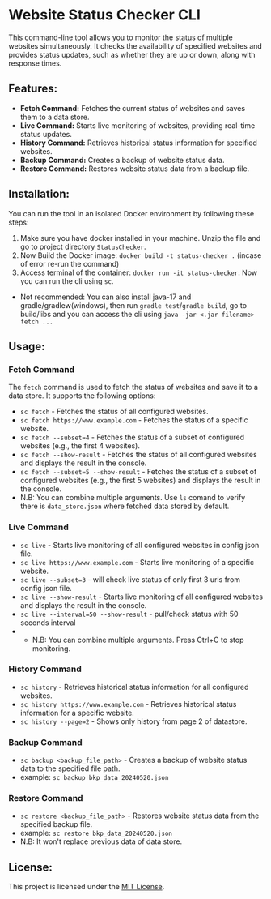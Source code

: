 # Website Status Checker CLI

This command-line tool allows you to monitor the status of multiple websites simultaneously. It checks the availability of specified websites and provides status updates, such as whether they are up or down, along with response times.

## Features:
- **Fetch Command:** Fetches the current status of websites and saves them to a data store.
- **Live Command:** Starts live monitoring of websites, providing real-time status updates.
- **History Command:** Retrieves historical status information for specified websites.
- **Backup Command:** Creates a backup of website status data.
- **Restore Command:** Restores website status data from a backup file.

## Installation:
You can run the tool in an isolated Docker environment by following these steps:
1. Make sure you have docker installed in your machine. Unzip the file and go to project directory `StatusChecker`.
2. Now Build the Docker image: `docker build -t status-checker .` (incase of error re-run the command)
3. Access terminal of the container: `docker run -it status-checker`. Now you can run the cli using `sc`.

- Not recommended: You can also install java-17 and gradle/gradlew(windows), then run `gradle test`/`gradle build`, go to build/libs and you can access the cli using `java -jar <.jar filename> fetch ...` 

## Usage:
### Fetch Command

The `fetch` command is used to fetch the status of websites and save it to a data store. It supports the following options:

- `sc fetch` - Fetches the status of all configured websites.
- `sc fetch https://www.example.com` - Fetches the status of a specific website.
- `sc fetch --subset=4` - Fetches the status of a subset of configured websites (e.g., the first 4 websites).
- `sc fetch --show-result` - Fetches the status of all configured websites and displays the result in the console.
- `sc fetch --subset=5 --show-result` - Fetches the status of a subset of configured websites (e.g., the first 5 websites) and displays the result in the console.
- N.B: You can combine multiple arguments. Use `ls` comand to verify there is `data_store.json` where fetched data stored by default.

### Live Command

- `sc live` - Starts live monitoring of all configured websites in config json file.
- `sc live https://www.example.com` - Starts live monitoring of a specific website.
- `sc live --subset=3` - will check live status of only first 3 urls from config json file.
- `sc live --show-result` - Starts live monitoring of all configured websites and displays the result in the console.
- `sc live --interval=50 --show-result` - pull/check status with 50 seconds interval
- - N.B: You can combine multiple arguments. Press Ctrl+C to stop monitoring.

### History Command

- `sc history` - Retrieves historical status information for all configured websites.
- `sc history https://www.example.com` - Retrieves historical status information for a specific website.
- `sc history --page=2` - Shows only history from page 2 of datastore.

### Backup Command

- `sc backup <backup_file_path>` - Creates a backup of website status data to the specified file path.
- example: `sc backup bkp_data_20240520.json`

### Restore Command

- `sc restore <backup_file_path>` - Restores website status data from the specified backup file.
- example: `sc restore bkp_data_20240520.json`
- N.B: It won't replace previous data of data store.

## License:
This project is licensed under the [MIT License](LICENSE).
